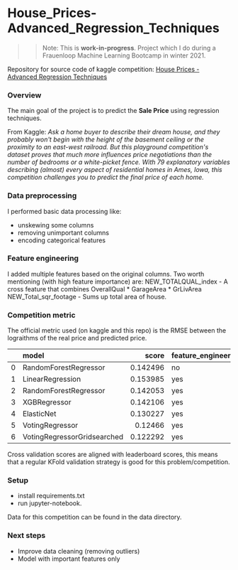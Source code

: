 # House_Prices-Advanced_Regression_Techniques
>>Note: This is **work-in-progress**. Project which I do during a Frauenloop Machine Learning Bootcamp in winter 2021.

Repository for source code of kaggle competition: 
[House Prices - Advanced Regression Techniques](https://www.kaggle.com/c/house-prices-advanced-regression-techniques)
### Overview
The main goal of the project is to predict the **Sale Price** using regression techniques. 

From Kaggle:
*Ask a home buyer to describe their dream house, and they probably won't begin with the height of the basement ceiling or the proximity to an east-west railroad. But this playground competition's dataset proves that much more influences price negotiations than the number of bedrooms or a white-picket fence. With 79 explanatory variables describing (almost) every aspect of residential homes in Ames, Iowa, this competition challenges you to predict the final price of each home.*


### Data preprocessing
I performed basic data processing like:
- unskewing some columns
- removing unimportant columns
- encoding categorical features

### Feature engineering
I added multiple features based on the original columns. Two worth mentioning (with high feature importance) are:
NEW_TOTALQUAL_index - A cross feature that combines OverallQual * GarageArea * GrLivArea
NEW_Total_sqr_footage - Sums up total area of house.


### Competition metric
The official metric used (on kaggle and this repo) is the RMSE between the lograithms of the real price and predicted price.


|    | model                       |    score | feature_engineering   | leaderboard_score   |
|---:|:----------------------------|---------:|:----------------------|:--------------------|
|  0 | RandomForestRegressor       | 0.142496 | no                    |                     |
|  1 | LinearRegression            | 0.153985 | yes                   | 0.13748                   |
|  2 | RandomForestRegressor       | 0.142053 | yes                   | 0.13985                  |
|  3 | XGBRegressor                | 0.142106 | yes                   | 0.13715                 |
|  4 | ElasticNet                  | 0.130227 | yes                   | 0.12589                   |
|  5 | VotingRegressor             | 0.12466  | yes                   | 0.12202                   |
|  6 | VotingRegressorGridsearched | 0.122292 | yes                   | 0.12176                    |


Cross validation scores are aligned with leaderboard scores, this means that a regular KFold validation strategy is good for this problem/competition.


### Setup
- install requirements.txt
- run jupyter-notebook.

Data for this competition can be found in the data directory.


### Next steps
- Improve data cleaning (removing outliers)
- Model with important features only
